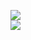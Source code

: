 [![](https://img.shields.io/badge/Made%20With-Github%20Spray-lightgrey.svg?style=for-the-badge&logo=github)](https://github.com/Annihil/github-spray#3120)  
[![](https://i.imgur.com/2DrTn0Z.gif)](https://github.com/Annihil/github-spray)